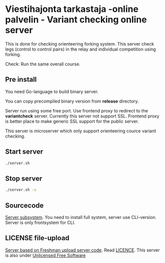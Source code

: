 # Viestihajonta tarkastaja -online palvelin - Variant checking online server
This is done for checking orienteering forking system.
This server check legs (control to control pairs) in the relay and individual competition using forking.

Check: Run the same overall course.

## Pre install
You need Go-language to build binary server.

You can copy precompiled binary version from **release** directory.

Server run using some free port. Use frontend proxy to redirect to the **variantcheck** server.
Currently this server not support SSL. Frontend proxy is better place to make generic SSL support for the
public server.

This server is microserver which only support orienteering cource variant checking.

## Start server

```sh
./server.sh
```

## Stop server

```sh
./server.sh -s
```

## Sourcecode
[Server subsystem](https://github.com/kshji/viestihajonta/tree/main/server). You need to install full system, server use CLI-version. 
Server is only frontsystem for CLI.


## LICENSE file-upload
[Server based on Freshman upload server code](https://github.com/Freshman-tech/file-upload).
Read [LICENCE](file-upload/LICENCE).
This server is also under [Unlicensed Free Software](https://unlicense.org/)



